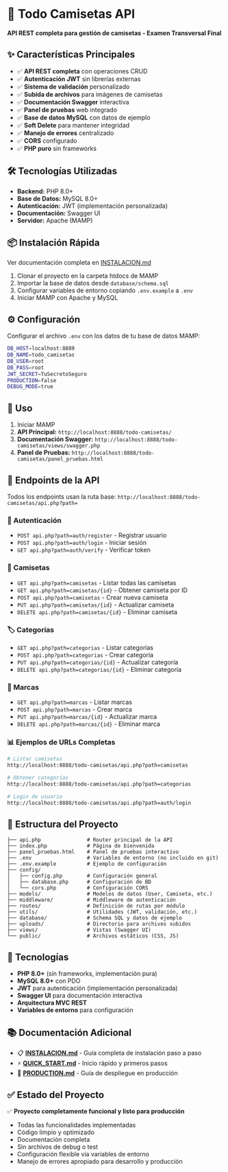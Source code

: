 # 🎽 Todo Camisetas API

**API REST completa para gestión de camisetas - Examen Transversal Final**

## ✨ Características Principales

- ✅ **API REST completa** con operaciones CRUD
- ✅ **Autenticación JWT** sin librerías externas
- ✅ **Sistema de validación** personalizado
- ✅ **Subida de archivos** para imágenes de camisetas
- ✅ **Documentación Swagger** interactiva
- ✅ **Panel de pruebas** web integrado
- ✅ **Base de datos MySQL** con datos de ejemplo
- ✅ **Soft Delete** para mantener integridad
- ✅ **Manejo de errores** centralizado
- ✅ **CORS** configurado
- ✅ **PHP puro** sin frameworks

## 🛠️ Tecnologías Utilizadas

- **Backend:** PHP 8.0+
- **Base de Datos:** MySQL 8.0+
- **Autenticación:** JWT (implementación personalizada)
- **Documentación:** Swagger UI
- **Servidor:** Apache (MAMP)

## 📦 Instalación Rápida

Ver documentación completa en [INSTALACION.md](INSTALACION.md)

1. Clonar el proyecto en la carpeta htdocs de MAMP
2. Importar la base de datos desde `database/schema.sql`
3. Configurar variables de entorno copiando `.env.example` a `.env`
4. Iniciar MAMP con Apache y MySQL

## ⚙️ Configuración

Configurar el archivo `.env` con los datos de tu base de datos MAMP:

```bash
DB_HOST=localhost:8889
DB_NAME=todo_camisetas
DB_USER=root
DB_PASS=root
JWT_SECRET=TuSecretoSeguro
PRODUCTION=false
DEBUG_MODE=true
```

## 🚀 Uso

1. Iniciar MAMP
2. **API Principal:** `http://localhost:8888/todo-camisetas/`
3. **Documentación Swagger:** `http://localhost:8888/todo-camisetas/views/swagger.php`
4. **Panel de Pruebas:** `http://localhost:8888/todo-camisetas/panel_pruebas.html`

## 🔗 Endpoints de la API

Todos los endpoints usan la ruta base: `http://localhost:8888/todo-camisetas/api.php?path=`

### 🔐 Autenticación

- `POST api.php?path=auth/register` - Registrar usuario
- `POST api.php?path=auth/login` - Iniciar sesión
- `GET api.php?path=auth/verify` - Verificar token

### 👕 Camisetas

- `GET api.php?path=camisetas` - Listar todas las camisetas
- `GET api.php?path=camisetas/{id}` - Obtener camiseta por ID
- `POST api.php?path=camisetas` - Crear nueva camiseta
- `PUT api.php?path=camisetas/{id}` - Actualizar camiseta
- `DELETE api.php?path=camisetas/{id}` - Eliminar camiseta

### 🏷️ Categorías

- `GET api.php?path=categorias` - Listar categorías
- `POST api.php?path=categorias` - Crear categoría
- `PUT api.php?path=categorias/{id}` - Actualizar categoría
- `DELETE api.php?path=categorias/{id}` - Eliminar categoría

### 🏢 Marcas

- `GET api.php?path=marcas` - Listar marcas
- `POST api.php?path=marcas` - Crear marca
- `PUT api.php?path=marcas/{id}` - Actualizar marca
- `DELETE api.php?path=marcas/{id}` - Eliminar marca

### 📊 Ejemplos de URLs Completas

```bash
# Listar camisetas
http://localhost:8888/todo-camisetas/api.php?path=camisetas

# Obtener categorías
http://localhost:8888/todo-camisetas/api.php?path=categorias

# Login de usuario
http://localhost:8888/todo-camisetas/api.php?path=auth/login
```

## 📁 Estructura del Proyecto

```
├── api.php               # Router principal de la API
├── index.php             # Página de bienvenida
├── panel_pruebas.html    # Panel de pruebas interactivo
├── .env                  # Variables de entorno (no incluido en git)
├── .env.example          # Ejemplo de configuración
├── config/
│   ├── config.php        # Configuración general
│   ├── database.php      # Configuración de BD
│   └── cors.php          # Configuración CORS
├── models/               # Modelos de datos (User, Camiseta, etc.)
├── middleware/           # Middleware de autenticación
├── routes/               # Definición de rutas por módulo
├── utils/                # Utilidades (JWT, validación, etc.)
├── database/             # Schema SQL y datos de ejemplo
├── uploads/              # Directorio para archivos subidos
├── views/                # Vistas (Swagger UI)
└── public/               # Archivos estáticos (CSS, JS)
```

## 🔧 Tecnologías

- **PHP 8.0+** (sin frameworks, implementación pura)
- **MySQL 8.0+** con PDO
- **JWT** para autenticación (implementación personalizada)
- **Swagger UI** para documentación interactiva
- **Arquitectura MVC REST**
- **Variables de entorno** para configuración

## 📚 Documentación Adicional

- 📋 **[INSTALACION.md](INSTALACION.md)** - Guía completa de instalación paso a paso
- ⚡ **[QUICK_START.md](QUICK_START.md)** - Inicio rápido y primeros pasos
- 🚀 **[PRODUCTION.md](PRODUCTION.md)** - Guía de despliegue en producción

## ✅ Estado del Proyecto

✅ **Proyecto completamente funcional y listo para producción**

- Todas las funcionalidades implementadas
- Código limpio y optimizado
- Documentación completa
- Sin archivos de debug o test
- Configuración flexible via variables de entorno
- Manejo de errores apropiado para desarrollo y producción
